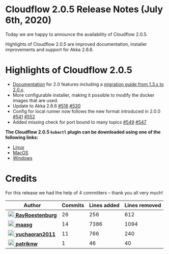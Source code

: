 # Cloudflow 2.0.5 Release Notes (July 6th, 2020)

Today we are happy to announce the availability of Cloudflow 2.0.5. 

Highlights of Cloudflow 2.0.5 are improved documentation, installer improvements and support for Akka 2.6.6.

# Highlights of Cloudflow 2.0.5
- [Documentation](https://cloudflow.io/docs/current/index.html) for 2.0 features including a [migration guide from 1.3.x to 2.0.x](https://cloudflow.io/docs/current/project-info/migration-1_3-2_0.html). 
- More configurable installer, making it possible to modify the docker images that are used.
- Update to Akka 2.6.6 [#516](https://github.com/lightbend/cloudflow/issues/516) [#530](https://github.com/lightbend/cloudflow/pull/530)
- Config for local runner now follows the new format introduced in 2.0.0 [#541](https://github.com/lightbend/cloudflow/issues/541) [#552](https://github.com/lightbend/cloudflow/pull/552)
- Added missing check for port bound to many topics [#549](https://github.com/lightbend/cloudflow/issues/549) [#547](https://github.com/lightbend/cloudflow/pull/547)

**The Cloudflow 2.0.5 `kubectl` plugin can be downloaded using one of the following links:**

* [Linux](https://bintray.com/lightbend/cloudflow-cli/download_file?file_path=kubectl-cloudflow-2.0.5.510-18276ac-linux-amd64.tar.gz)
* [MacOS](https://bintray.com/lightbend/cloudflow-cli/download_file?file_path=kubectl-cloudflow-2.0.5.510-18276ac-darwin-amd64.tar.gz)
* [Windows](https://bintray.com/lightbend/cloudflow-cli/download_file?file_path=kubectl-cloudflow-2.0.5.510-18276ac-windows-amd64.tar.gz)

# Credits
For this release we had the help of 4 committers – thank you all very much!

| Author | Commits | Lines added | Lines removed |
| ------ | ------- | ----------- | ------------- |
| [<img width="20" alt="RayRoestenburg" src="https://avatars1.githubusercontent.com/u/156425?v=4&amp;s=40"/> **RayRoestenburg**](https://github.com/RayRoestenburg) | 26 | 256 | 612 |
| [<img width="20" alt="maasg" src="https://avatars3.githubusercontent.com/u/874997?v=4&amp;s=40"/> **maasg**](https://github.com/maasg) | 14 | 7386 | 1094 |
| [<img width="20" alt="yuchaoran2011" src="https://avatars0.githubusercontent.com/u/1168769?v=4&amp;s=40"/> **yuchaoran2011**](https://github.com/yuchaoran2011) | 11 | 766 | 240 |
| [<img width="20" alt="patriknw" src="https://avatars3.githubusercontent.com/u/336161?v=4&amp;s=40"/> **patriknw**](https://github.com/patriknw) | 1 | 46 | 40 |
